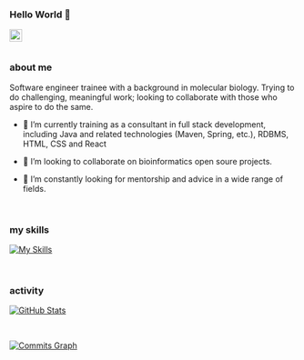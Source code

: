### Hello World 👋

<a href="https://www.linkedin.com/in/cordell-browne-b51429184/">
  <img align="left" alt="Abhishek's LinkedIN" width="22px" src="https://raw.githubusercontent.com/peterthehan/peterthehan/master/assets/linkedin.svg" />
</a>
<br />
<br />

### about me

Software engineer trainee with a background in molecular biology. Trying to do challenging, meaningful work; looking to collaborate with those who aspire to do the same.

- 🔭 I’m currently training as a consultant in full stack development, including Java and related technologies (Maven, Spring, etc.), RDBMS, HTML, CSS and React

- 👯 I’m looking to collaborate on bioinformatics open soure projects.

- 🤔 I’m constantly looking for mentorship and advice in a wide range of fields.

<br />

### my skills

[![My Skills](https://skillicons.dev/icons?i=java,maven,mysql,visualstudio,vscode,r,python,js,html,css,aws,docker,git,github,bash)](https://skillicons.dev)

<br />

### activity

<a href="http://www.github.com/cordxll"><img src="https://github-readme-stats.vercel.app/api?username=cordxll&show_icons=true&hide=&count_private=true&include_all_commits=truue&title_color=3382ed&text_color=ffffff&icon_color=facc15&bg_color=181824&hide_border=true&show_icons=true&hide_title=true&border_color=88C0D0&border_radius=20" alt="GitHub Stats" /></a>

<br />

<a href="http://www.github.com/cordxll"><img src="https://activity-graph.herokuapp.com/graph?username=cordxll&bg_color=181824&color=ffffff&line=facc15&point=ffffff&area_color=3382ed&area=true&hide_border=true&hide_title=true&radius=45" alt="Commits Graph" /></a>
<!--
**Cordxll/Cordxll** is a ✨ _special_ ✨ repository because its `README.md` (this file) appears on your GitHub profile.

Here are some ideas to get you started:

- 🔭 I’m currently working on ...
- 🌱 I’m currently learning ...
- 👯 I’m looking to collaborate on ...
- 🤔 I’m looking for help with ...
- 💬 Ask me about ...
- 📫 How to reach me: ...
- 😄 Pronouns: ...
- ⚡ Fun fact: ...
-->

